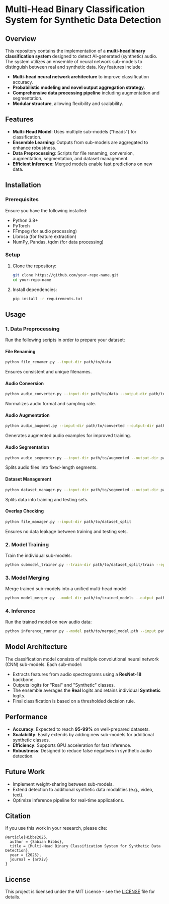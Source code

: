 # Multi-Head Binary Classification System for Synthetic Data Detection

## Overview
This repository contains the implementation of a **multi-head binary classification system** designed to detect AI-generated (synthetic) audio. The system utilizes an ensemble of neural network sub-models to distinguish between real and synthetic data. Key features include:

- **Multi-head neural network architecture** to improve classification accuracy.
- **Probabilistic modeling and novel output aggregation strategy**.
- **Comprehensive data processing pipeline** including augmentation and segmentation.
- **Modular structure**, allowing flexibility and scalability.

## Features
- **Multi-Head Model**: Uses multiple sub-models ("heads") for classification.
- **Ensemble Learning**: Outputs from sub-models are aggregated to enhance robustness.
- **Data Preprocessing**: Scripts for file renaming, conversion, augmentation, segmentation, and dataset management.
- **Efficient Inference**: Merged models enable fast predictions on new data.

## Installation
### Prerequisites
Ensure you have the following installed:
- Python 3.8+
- PyTorch
- FFmpeg (for audio processing)
- Librosa (for feature extraction)
- NumPy, Pandas, tqdm (for data processing)

### Setup
1. Clone the repository:
   ```sh
   git clone https://github.com/your-repo-name.git
   cd your-repo-name
   ```
2. Install dependencies:
   ```sh
   pip install -r requirements.txt
   ```

## Usage
### 1. Data Preprocessing
Run the following scripts in order to prepare your dataset:

#### File Renaming
```sh
python file_renamer.py --input-dir path/to/data
```
Ensures consistent and unique filenames.

#### Audio Conversion
```sh
python audio_converter.py --input-dir path/to/data --output-dir path/to/converted
```
Normalizes audio format and sampling rate.

#### Audio Augmentation
```sh
python audio_augment.py --input-dir path/to/converted --output-dir path/to/augmented
```
Generates augmented audio examples for improved training.

#### Audio Segmentation
```sh
python audio_segmenter.py --input-dir path/to/augmented --output-dir path/to/segmented
```
Splits audio files into fixed-length segments.

#### Dataset Management
```sh
python dataset_manager.py --input-dir path/to/segmented --output-dir path/to/dataset_split
```
Splits data into training and testing sets.

#### Overlap Checking
```sh
python file_manager.py --input-dir path/to/dataset_split
```
Ensures no data leakage between training and testing sets.

### 2. Model Training
Train the individual sub-models:
```sh
python submodel_trainer.py --train-dir path/to/dataset_split/train --epochs 50
```

### 3. Model Merging
Merge trained sub-models into a unified multi-head model:
```sh
python model_merger.py --model-dir path/to/trained_models --output path/to/merged_model.pth
```

### 4. Inference
Run the trained model on new audio data:
```sh
python inference_runner.py --model path/to/merged_model.pth --input path/to/audio
```

## Model Architecture
The classification model consists of multiple convolutional neural network (CNN) sub-models. Each sub-model:
- Extracts features from audio spectrograms using a **ResNet-18** backbone.
- Outputs logits for "Real" and "Synthetic" classes.
- The ensemble averages the **Real** logits and retains individual **Synthetic** logits.
- Final classification is based on a thresholded decision rule.

## Performance
- **Accuracy**: Expected to reach **95-99%** on well-prepared datasets.
- **Scalability**: Easily extends by adding new sub-models for additional synthetic classes.
- **Efficiency**: Supports GPU acceleration for fast inference.
- **Robustness**: Designed to reduce false negatives in synthetic audio detection.

## Future Work
- Implement weight-sharing between sub-models.
- Extend detection to additional synthetic data modalities (e.g., video, text).
- Optimize inference pipeline for real-time applications.

## Citation
If you use this work in your research, please cite:
```
@article{Hibbs2025,
  author = {Sabian Hibbs},
  title = {Multi-Head Binary Classification System for Synthetic Data Detection},
  year = {2025},
  journal = {arXiv}
}
```

## License
This project is licensed under the MIT License - see the [LICENSE](LICENSE) file for details.
